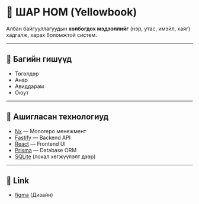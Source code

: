 # 📒 ШАР НОМ (Yellowbook)

Албан байгууллагуудын **холбогдох мэдээллийг** (нэр, утас, имэйл, хаяг) хадгалж, харах боломжтой систем.  


---

## 👥 Багийн гишүүд
- Төгөлдөр  
- Анар  
- Авиддарам  
- Оюут  

---

## 🚀 Ашигласан технологиуд
- [Nx](https://nx.dev/) — Monorepo менежмент
- [Fastify](https://fastify.dev/) — Backend API
- [React](https://react.dev/) — Frontend UI
- [Prisma](https://www.prisma.io/) — Database ORM
- [SQLite](https://www.sqlite.org/) (локал хөгжүүлэлт дээр)

---

## 📂 Link
- [figma](https://www.figma.com/design/3LE0hCChE0lA3q8kbuENeK/YellowBook?node-id=0-1&p=f&t=IUrtjqibTwpYETie-0) (Дизайн)
